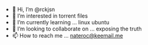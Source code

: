 - 👋 Hi, I’m @rckjsn
- 👀 I’m interested in torrent files  
- 🌱 I’m currently learning ... linux ubuntu    
- 💞️ I’m looking to collaborate on ... exposing the truth
- 📫 How to reach me ... nateroc@keemail.me

<!---
rckjsn/rckjsn is a ✨ special ✨ repository because its `README.md` (this file) appears on your GitHub profile.
You can click the Preview link to take a look at your changes.
--->
